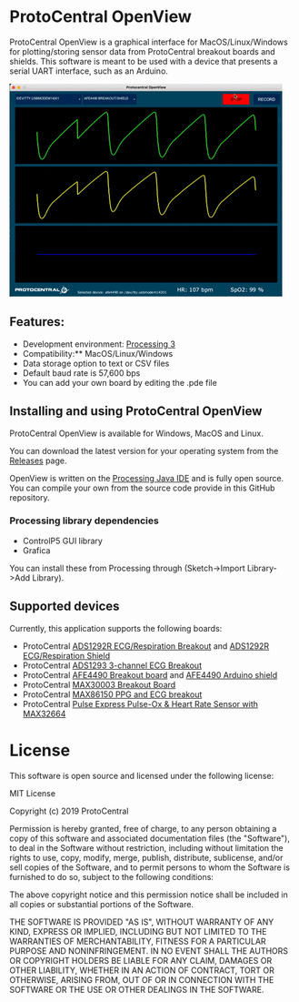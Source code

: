 # ProtoCentral OpenView

ProtoCentral OpenView is a graphical interface for MacOS/Linux/Windows for plotting/storing sensor data from ProtoCentral breakout boards and shields. This software is meant to be used with a device that presents a serial UART interface, such as an Arduino.

![OpenView Animated](images/openview.gif)

## Features:

* Development environment: [Processing 3](https://processing.org/)
* Compatibility:** MacOS/Linux/Windows
* Data storage option to text or CSV files
* Default baud rate is 57,600 bps
* You can add your own board by editing the .pde file

## Installing and using ProtoCentral OpenView


ProtoCentral OpenView is available for Windows, MacOS and Linux.

You can download the latest version for your operating system from the [Releases](https://github.com/Protocentral/protocentral_openview/releases) page. 

OpenView is written on the [Processing Java IDE](https://processing.org/download/) and is fully open source. You can compile your own from the source code provide in this GitHub repository. 

### Processing library dependencies

* ControlP5 GUI library
* Grafica

You can install these from Processing through (Sketch->Import Library->Add Library).

## Supported devices

Currently, this application supports the following boards:

* ProtoCentral [ADS1292R ECG/Respiration Breakout](https://protocentral.com/product/ads1292r-ecg-respiration-breakout-kit/) and [ADS1292R ECG/Respiration Shield](https://protocentral.com/product/ads1292r-ecg-respiration-shield-for-arduino-v2/)
* ProtoCentral [ADS1293 3-channel ECG Breakout](https://protocentral.com/product/protocentral-ads1293-breakout-board/) 
* ProtoCentral [AFE4490 Breakout board](https://protocentral.com/product/protocentral-afe4490-pulse-oximeter-breakout-board-kit/) and [AFE4490 Arduino shield](https://protocentral.com/product/protocentral-afe4490-pulse-oximeter-shield-for-arduino-v2/)
* ProtoCentral [MAX30003 Breakout Board](https://protocentral.com/product/protocentral-max30003-single-lead-ecg-breakout-board-v2/)
* ProtoCentral [MAX86150 PPG and ECG breakout](https://protocentral.com/product/protocentral-max86150-ppg-and-ecg-breakout-with-qwiic-v2/)
* ProtoCentral [Pulse Express Pulse-Ox & Heart Rate Sensor with MAX32664](https://protocentral.com/product/pulse-express-pulse-ox-heart-rate-sensor-with-max32664/)

# License

This software is open source and licensed under the following license:

MIT License

Copyright (c) 2019 ProtoCentral

Permission is hereby granted, free of charge, to any person obtaining a copy
of this software and associated documentation files (the "Software"), to deal
in the Software without restriction, including without limitation the rights
to use, copy, modify, merge, publish, distribute, sublicense, and/or sell
copies of the Software, and to permit persons to whom the Software is
furnished to do so, subject to the following conditions:

The above copyright notice and this permission notice shall be included in all
copies or substantial portions of the Software.

THE SOFTWARE IS PROVIDED "AS IS", WITHOUT WARRANTY OF ANY KIND, EXPRESS OR
IMPLIED, INCLUDING BUT NOT LIMITED TO THE WARRANTIES OF MERCHANTABILITY,
FITNESS FOR A PARTICULAR PURPOSE AND NONINFRINGEMENT. IN NO EVENT SHALL THE
AUTHORS OR COPYRIGHT HOLDERS BE LIABLE FOR ANY CLAIM, DAMAGES OR OTHER
LIABILITY, WHETHER IN AN ACTION OF CONTRACT, TORT OR OTHERWISE, ARISING FROM,
OUT OF OR IN CONNECTION WITH THE SOFTWARE OR THE USE OR OTHER DEALINGS IN THE
SOFTWARE.
